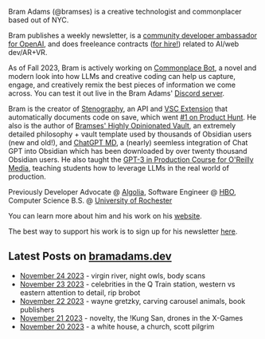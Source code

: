 Bram Adams (@bramses) is a creative technologist and commonplacer based out of NYC. 

Bram publishes a weekly newsletter, is a [community developer ambassador for OpenAI](https://platform.openai.com/ambassadors), and does freeleance contracts ([for hire!](https://www.bramadams.dev/consulting/)) related to AI/web dev/AR+VR. 

As of Fall 2023, Bram is actively working on [Commonplace Bot](https://github.com/bramses/commonplace-bot), a novel and modern look into how LLMs and creative coding can help us capture, engage, and creatively remix the best pieces of information we come across. You can test it out live in the Bram Adams' [Discord server](https://discord.gg/GrgkFP3Je3).

Bram is the creator of [Stenography](https://stenography.dev), an API and [VSC Extension](https://marketplace.visualstudio.com/items?itemName=Stenography.stenography) that automatically documents code on save, which went [#1 on Product Hunt](https://www.producthunt.com/products/stenography#stenography). He also is the author of [Bramses' Highly Opinionated Vault](https://github.com/bramses/bramses-highly-opinionated-vault-2023), an extremely detailed philosophy + vault template used by thousands of Obsidian users (new and old!), and [ChatGPT MD](https://github.com/bramses/chatgpt-md), a (nearly) seemless integration of Chat GPT into Obsidian which has been downloaded by over twenty thousand Obsidian users. He also taught the [GPT-3 in Production Course for O'Reilly Media](https://www.oreilly.com/live-events/gpt-3-in-production/0636920065944/0636920071443/), teaching students how to leverage LLMs in the real world of production.

Previously Developer Advocate @ [Algolia](https://www.algolia.com/), Software Engineer @ [HBO](https://www.hbo.com/), Computer Science B.S. @ [University of Rochester](https://rochester.edu/)

You can learn more about him and his work on his [website](https://www.bramadams.dev/about/). 

The best way to support his work is to sign up for his newsletter [here](https://www.bramadams.dev/#/portal/).


## Latest Posts on [bramadams.dev](https://www.bramadams.dev/)

<!--START_SECTION:feed-->
* [November 24 2023](https:&#x2F;&#x2F;www.bramadams.dev&#x2F;november-24-2023&#x2F;) - virgin river, night owls, body scans
* [November 23 2023](https:&#x2F;&#x2F;www.bramadams.dev&#x2F;november-23-2023&#x2F;) - celebrities in the Q Train station, western vs eastern attention to detail, rip brobot
* [November 22 2023](https:&#x2F;&#x2F;www.bramadams.dev&#x2F;november-22-2023&#x2F;) - wayne gretzky, carving carousel animals, book publishers
* [November 21 2023](https:&#x2F;&#x2F;www.bramadams.dev&#x2F;november-21-2023&#x2F;) - novelty, the !Kung San, drones in the X-Games
* [November 20 2023](https:&#x2F;&#x2F;www.bramadams.dev&#x2F;november-20-2023&#x2F;) - a white house, a church, scott pilgrim
<!--END_SECTION:feed-->
